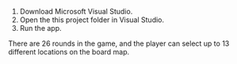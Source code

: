 1. Download Microsoft Visual Studio.
2. Open the this project folder in Visual Studio.
3. Run the app.

There are 26 rounds in the game, and the player can select up to 13 different locations on the board map.

